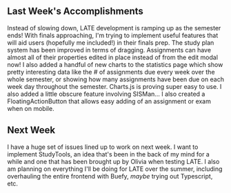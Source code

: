 ## Last Week's Accomplishments

Instead of slowing down, LATE development is ramping up as the semester ends! With finals approaching, I'm trying to implement useful features that will aid users (hopefully me included!) in their finals prep. The study plan system has been improved in terms of dragging. Assignments can have almost all of their properties edited in place instead of from the edit modal now! I also added a handful of new charts to the statistics page which show pretty interesting data like the # of assignments due every week over the whole semester, or showing how many assignments have been due on each week day throughout the semester. Charts.js is proving super easy to use. I also added a little obscure feature involving SISMan... I also created a FloatingActionButton that allows easy adding of an assignment or exam when on mobile.

## Next Week
I have a huge set of issues lined up to work on next week. I want to implement StudyTools, an idea that's been in the back of my mind for a while and one that has been brought up by Olivia when testing LATE. I also am planning on everything I'll be doing for LATE over the summer, including overhauling the entire frontend with Buefy, *maybe* trying out Typescript, etc.
